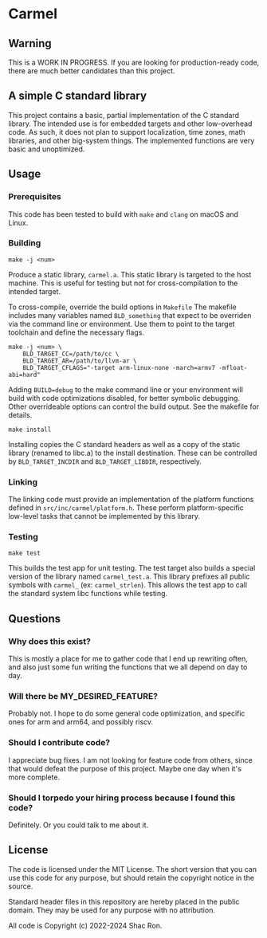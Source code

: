 # Carmel

## Warning
This is a WORK IN PROGRESS. If you are looking for production-ready code, there are much better candidates than this project.

## A simple C standard library

This project contains a basic, partial implementation of the C standard library. The intended use is for embedded targets and other low-overhead code. As such, it does not plan to support localization, time zones, math libraries, and other big-system things. The implemented functions are very basic and unoptimized.

## Usage

### Prerequisites

This code has been tested to build with `make` and `clang` on macOS and Linux.

### Building

    make -j <num>

Produce a static library, `carmel.a`. This static library is targeted to the host machine. This is useful for testing but not for cross-compilation to the intended target.

To cross-compile, override the build options in `Makefile` The makefile includes many variables named `BLD_something` that expect to be overriden via the command line or environment. Use them to point to the target toolchain and define the necessary flags.

    make -j <num> \
        BLD_TARGET_CC=/path/to/cc \
        BLD_TARGET_AR=/path/to/llvm-ar \
        BLD_TARGET_CFLAGS="-target arm-linux-none -march=armv7 -mfloat-abi=hard"

Adding `BUILD=debug` to the make command line or your environment will build with code optimizations disabled, for better symbolic debugging. Other overrideable options can control the build output. See the makefile for details.

    make install

Installing copies the C standard headers as well as a copy of the static library (renamed to libc.a) to the install destination. These can be controlled by `BLD_TARGET_INCDIR` and `BLD_TARGET_LIBDIR`, respectively.

### Linking

The linking code must provide an implementation of the platform functions defined in `src/inc/carmel/platform.h`. These perform platform-specific low-level tasks that cannot be implemented by this library.

### Testing

    make test

This builds the test app for unit testing. The test target also builds a special version of the library named `carmel_test.a`. This library prefixes all public symbols with `carmel_` (ex: `carmel_strlen`). This allows the test app to call the standard system libc functions while testing.


## Questions

### Why does this exist?

This is mostly a place for me to gather code that I end up rewriting often, and also just some fun writing the functions that we all depend on day to day.

### Will there be MY_DESIRED_FEATURE?

Probably not. I hope to do some general code optimization, and specific ones for arm and arm64, and possibly riscv.

### Should I contribute code?

I appreciate bug fixes. I am not looking for feature code from others, since that would defeat the purpose of this project. Maybe one day when it's more complete.

### Should I torpedo your hiring process because I found this code?

Definitely. Or you could talk to me about it.

## License

The code is licensed under the MIT License. The short version that you can use this code for any purpose, but should retain the copyright notice in the source.

Standard header files in this repository are hereby placed in the public domain. They may be used for any purpose with no attribution.

All code is Copyright (c) 2022-2024 Shac Ron.
